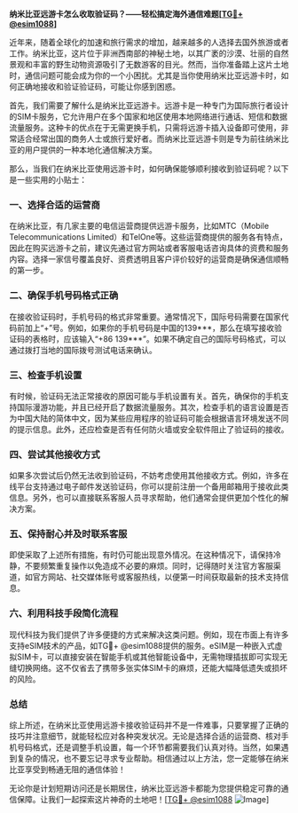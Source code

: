 **纳米比亚远游卡怎么收取验证码？——轻松搞定海外通信难题[[TG💪+ @esim1088](https://t.me/s/esim1088)]**

近年来，随着全球化的加速和旅行需求的增加，越来越多的人选择去国外旅游或者工作。纳米比亚，这片位于非洲西南部的神秘土地，以其广袤的沙漠、壮丽的自然景观和丰富的野生动物资源吸引了无数游客的目光。然而，当你准备踏上这片土地时，通信问题可能会成为你的一个小困扰。尤其是当你使用纳米比亚远游卡时，如何正确地接收和验证验证码，可能让你感到困惑。

首先，我们需要了解什么是纳米比亚远游卡。远游卡是一种专门为国际旅行者设计的SIM卡服务，它允许用户在多个国家和地区使用本地网络进行通话、短信和数据流量服务。这种卡的优点在于无需更换手机，只需将远游卡插入设备即可使用，非常适合经常出国的商务人士或旅行爱好者。而纳米比亚远游卡则是专为前往纳米比亚的用户提供的一种本地化通信解决方案。

那么，当我们在纳米比亚使用远游卡时，如何确保能够顺利接收到验证码呢？以下是一些实用的小贴士：

### 一、选择合适的运营商

在纳米比亚，有几家主要的电信运营商提供远游卡服务，比如MTC（Mobile Telecommunications Limited）和TelOne等。这些运营商提供的服务各有特点，因此在购买远游卡之前，建议先通过官方网站或者客服电话咨询具体的资费和服务内容。选择一家信号覆盖良好、资费透明且客户评价较好的运营商是确保通信顺畅的第一步。

### 二、确保手机号码格式正确

在接收验证码时，手机号码的格式非常重要。通常情况下，国际号码需要在国家代码前加上“+”号。例如，如果你的手机号码是中国的139***，那么在填写接收验证码的表格时，应该输入“+86 139***”。如果不确定自己的国际号码格式，可以通过拨打当地的国际拨号测试电话来确认。

### 三、检查手机设置

有时候，验证码无法正常接收的原因可能与手机设置有关。首先，确保你的手机支持国际漫游功能，并且已经开启了数据流量服务。其次，检查手机的语言设置是否为中国大陆的简体中文，因为某些应用程序的验证码可能会根据语言环境发送不同的提示信息。此外，还应检查是否有任何防火墙或安全软件阻止了验证码的接收。

### 四、尝试其他接收方式

如果多次尝试后仍然无法收到验证码，不妨考虑使用其他接收方式。例如，许多在线平台支持通过电子邮件发送验证码，你可以提前注册一个备用邮箱用于接收此类信息。另外，也可以直接联系客服人员寻求帮助，他们通常会提供更加个性化的解决方案。

### 五、保持耐心并及时联系客服

即使采取了上述所有措施，有时仍可能出现意外情况。在这种情况下，请保持冷静，不要频繁重复操作以免造成不必要的麻烦。同时，记得随时关注官方客服渠道，如官方网站、社交媒体账号或客服热线，以便第一时间获取最新的技术支持信息。

### 六、利用科技手段简化流程

现代科技为我们提供了许多便捷的方式来解决这类问题。例如，现在市面上有许多支持eSIM技术的产品，如TG💪+ @esim1088提供的服务。eSIM是一种嵌入式虚拟SIM卡，可以直接安装在智能手机或其他智能设备中，无需物理插拔即可实现无缝切换网络。这不仅省去了携带多张实体SIM卡的麻烦，还能大幅降低遗失或损坏的风险。

### 总结

综上所述，在纳米比亚使用远游卡接收验证码并不是一件难事，只要掌握了正确的技巧并注意细节，就能轻松应对各种突发状况。无论是选择合适的运营商、核对手机号码格式，还是调整手机设置，每一个环节都需要我们认真对待。当然，如果遇到复杂的情况，也不要忘记寻求专业帮助。相信通过以上方法，您一定能够在纳米比亚享受到畅通无阻的通信体验！

无论你是计划短期访问还是长期居住，纳米比亚远游卡都能为您提供稳定可靠的通信保障。让我们一起探索这片神奇的土地吧！[[TG💪+ @esim1088](https://t.me/s/esim1088) ![Image](https://i.postimg.cc/4NQfJmqS/Snipaste-2025-05-13-00-14-12.png)]
